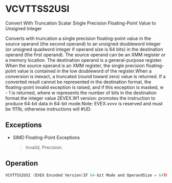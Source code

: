 # VCVTTSS2USI

Convert With Truncation Scalar Single Precision Floating-Point Value to Unsigned Integer

Converts with truncation a single precision floating-point value in the source operand (the second operand) to an unsigned doubleword integer (or unsigned quadword integer if operand size is 64 bits) in the destination operand (the first operand).
The source operand can be an XMM register or a memory location.
The destination operand is a general-purpose register.
When the source operand is an XMM register, the single precision floating-point value is contained in the low doubleword of the register.When a conversion is inexact, a truncated (round toward zero) value is returned.
If a converted result cannot be represented in the destination format, the floating-point invalid exception is raised, and if this exception is masked, w - 1 is returned, where w represents the number of bits in the destination format.the integer value 2EVEX.W1 version: promotes the instruction to produce 64-bit data in 64-bit mode.Note: EVEX.vvvv is reserved and must be 1111b, otherwise instructions will #UD.

## Exceptions

- SIMD Floating-Point Exceptions
  > Invalid, Precision.

## Operation

```C
VCVTTSS2USI (EVEX Encoded Version)IF 64-bit Mode and OperandSize = 64THENDEST[63:0] := Convert_Single_Precision_Floating_Point_To_UInteger_Truncate(SRC[31:0]);ELSEDEST[31:0] := Convert_Single_Precision_Floating_Point_To_UInteger_Truncate(SRC[31:0]);FI;Intel C/C++ Compiler Intrinsic EquivalentVCVTTSS2USI unsigned int _mm_cvttss_u32( __m128 a);VCVTTSS2USI unsigned int _mm_cvtt_roundss_u32( __m128 a, int sae);VCVTTSS2USI unsigned __int64 _mm_cvttss_u64( __m128 a);VCVTTSS2USI unsigned __int64 _mm_cvtt_roundss_u64( __m128 a, int sae);
```
